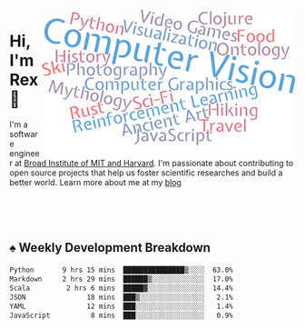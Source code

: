 <img src="https://raw.githubusercontent.com/rexwangcc/rexwangcc/master/myself.png" alt="Rex!" width="450" height="250" align="right">

# Hi, I'm Rex 👋

I'm a software engineer at [Broad Institute of MIT and Harvard](https://www.broadinstitute.org/). I'm passionate about contributing to open source projects that help us foster scientific researches and build a better world. Learn more about me at my [blog](https://rexwang.cc)

<br>
<br>
<br>

<table>
<tr valign="top" width="50%">
<!-- <td > -->

## ♠ Weekly Development Breakdown

<!-- code_time starts -->

```text
Python       9 hrs 15 mins  ███████████████▒░░░░  63.0%
Markdown     2 hrs 29 mins  ██████▒░░░░░░░░░░░░░  17.0%
Scala         2 hrs 6 mins  █████▓░░░░░░░░░░░░░░  14.4%
JSON               18 mins  ███▒░░░░░░░░░░░░░░░░   2.1%
YAML               12 mins  ███░░░░░░░░░░░░░░░░░   1.4%
JavaScript          8 mins  ███░░░░░░░░░░░░░░░░░   0.9%
```

<!-- code_time ends -->

<!-- Placeholder for my Game statuses -->

<!-- <td valign="top" width="50%">

#### ♦ My Personal Progress

</td> -->

</tr>
</table>
